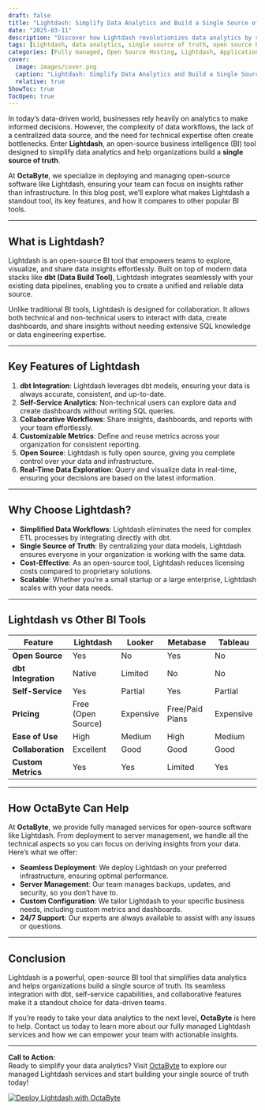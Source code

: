 ```yaml
---
draft: false
title: "Lightdash: Simplify Data Analytics and Build a Single Source of Truth"
date: "2025-03-11"
description: "Discover how Lightdash revolutionizes data analytics by simplifying complex workflows and creating a single source of truth for your business. Learn why it’s a game-changer for data-driven teams and how it compares to other tools in the market."
tags: [Lightdash, data analytics, single source of truth, open source BI tools, Lightdash vs Looker, Lightdash vs Metabase, data visualization, business intelligence, open source software, OctaByte managed services]
categories: [Fully managed, Open Source Hosting, Lightdash, Applications, Business Intelligence]
cover:
  image: images/cover.png
  caption: "Lightdash: Simplify Data Analytics and Build a Single Source of Truth"
  relative: true
ShowToc: true
TocOpen: true
---
```



In today’s data-driven world, businesses rely heavily on analytics to make informed decisions. However, the complexity of data workflows, the lack of a centralized data source, and the need for technical expertise often create bottlenecks. Enter **Lightdash**, an open-source business intelligence (BI) tool designed to simplify data analytics and help organizations build a **single source of truth**.

At **OctaByte**, we specialize in deploying and managing open-source software like Lightdash, ensuring your team can focus on insights rather than infrastructure. In this blog post, we’ll explore what makes Lightdash a standout tool, its key features, and how it compares to other popular BI tools.

---

## What is Lightdash?

Lightdash is an open-source BI tool that empowers teams to explore, visualize, and share data insights effortlessly. Built on top of modern data stacks like **dbt (Data Build Tool)**, Lightdash integrates seamlessly with your existing data pipelines, enabling you to create a unified and reliable data source.

Unlike traditional BI tools, Lightdash is designed for collaboration. It allows both technical and non-technical users to interact with data, create dashboards, and share insights without needing extensive SQL knowledge or data engineering expertise.

---

## Key Features of Lightdash

1. **dbt Integration**: Lightdash leverages dbt models, ensuring your data is always accurate, consistent, and up-to-date.
2. **Self-Service Analytics**: Non-technical users can explore data and create dashboards without writing SQL queries.
3. **Collaborative Workflows**: Share insights, dashboards, and reports with your team effortlessly.
4. **Customizable Metrics**: Define and reuse metrics across your organization for consistent reporting.
5. **Open Source**: Lightdash is fully open source, giving you complete control over your data and infrastructure.
6. **Real-Time Data Exploration**: Query and visualize data in real-time, ensuring your decisions are based on the latest information.

---

## Why Choose Lightdash?

- **Simplified Data Workflows**: Lightdash eliminates the need for complex ETL processes by integrating directly with dbt.
- **Single Source of Truth**: By centralizing your data models, Lightdash ensures everyone in your organization is working with the same data.
- **Cost-Effective**: As an open-source tool, Lightdash reduces licensing costs compared to proprietary solutions.
- **Scalable**: Whether you’re a small startup or a large enterprise, Lightdash scales with your data needs.

---

## Lightdash vs Other BI Tools

| Feature                | Lightdash               | Looker                  | Metabase                | Tableau                 |
|------------------------|-------------------------|-------------------------|-------------------------|-------------------------|
| **Open Source**        | Yes                     | No                      | Yes                     | No                      |
| **dbt Integration**    | Native                  | Limited                 | No                      | No                      |
| **Self-Service**       | Yes                     | Partial                 | Yes                     | Partial                 |
| **Pricing**            | Free (Open Source)      | Expensive               | Free/Paid Plans         | Expensive               |
| **Ease of Use**        | High                    | Medium                  | High                    | Medium                  |
| **Collaboration**      | Excellent               | Good                    | Good                    | Good                    |
| **Custom Metrics**     | Yes                     | Yes                     | Limited                 | Yes                     |

---

## How OctaByte Can Help

At **OctaByte**, we provide fully managed services for open-source software like Lightdash. From deployment to server management, we handle all the technical aspects so you can focus on deriving insights from your data. Here’s what we offer:

- **Seamless Deployment**: We deploy Lightdash on your preferred infrastructure, ensuring optimal performance.
- **Server Management**: Our team manages backups, updates, and security, so you don’t have to.
- **Custom Configuration**: We tailor Lightdash to your specific business needs, including custom metrics and dashboards.
- **24/7 Support**: Our experts are always available to assist with any issues or questions.

---

## Conclusion

Lightdash is a powerful, open-source BI tool that simplifies data analytics and helps organizations build a single source of truth. Its seamless integration with dbt, self-service capabilities, and collaborative features make it a standout choice for data-driven teams.

If you’re ready to take your data analytics to the next level, **OctaByte** is here to help. Contact us today to learn more about our fully managed Lightdash services and how we can empower your team with actionable insights.

---

**Call to Action:**  
Ready to simplify your data analytics? Visit [OctaByte](https://octabyte.io) to explore our managed Lightdash services and start building your single source of truth today!

[![Deploy Lightdash with OctaByte](/images/deploy-on-octabyte.png)](https://octabyte.io/fully-managed-open-source-services/applications/business-intelligence/lightdash)